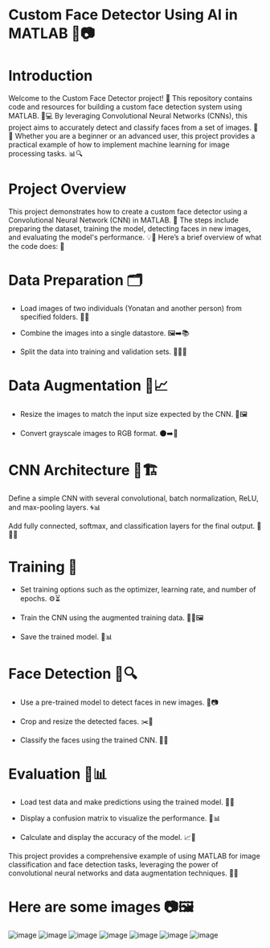 # Custom Face Detector Using AI in MATLAB 🤖📷

# Introduction

Welcome to the Custom Face Detector project! 🎉 This repository contains code and resources for building a custom face detection system using MATLAB. 🧠💻 By leveraging Convolutional Neural Networks (CNNs), this project aims to accurately detect and classify faces from a set of images. 👥📸 Whether you are a beginner or an advanced user, this project provides a practical example of how to implement machine learning for image processing tasks. 📊🔍

# Project Overview

This project demonstrates how to create a custom face detector using a Convolutional Neural Network (CNN) in MATLAB. 🚀 The steps include preparing the dataset, training the model, detecting faces in new images, and evaluating the model's performance. 💡🔬 Here’s a brief overview of what the code does: 📝


# Data Preparation 🗂️

+ Load images of two individuals (Yonatan and another person) from specified folders. 🧑📁

+ Combine the images into a single datastore. 🖼️➡️📚

+ Split the data into training and validation sets. 🏋️‍♂️📝


# Data Augmentation 🔄📈

+ Resize the images to match the input size expected by the CNN. 📏🖼️

+ Convert grayscale images to RGB format. 🌑➡️🌈


# CNN Architecture 🧠🏗️

Define a simple CNN with several convolutional, batch normalization, ReLU, and max-pooling layers. 🌀📊

Add fully connected, softmax, and classification layers for the final output. 🔗🧮✅


# Training 🎯

+ Set training options such as the  optimizer, learning rate, and number of epochs. ⚙️⏳

+ Train the CNN using the augmented training data. 🏋️‍♀️🖼️

+ Save the trained model. 💾📊


# Face Detection 👥🔍

+ Use a pre-trained model to detect faces in new images. 🤖📷

+ Crop and resize the detected faces. ✂️📏

+ Classify the faces using the trained CNN. 🧠👥


# Evaluation 🧪📊

+ Load test data and make predictions using the trained model. 📂🔮

+ Display a confusion matrix to visualize the performance. 🔄📊

+ Calculate and display the accuracy of the model. 📈🎯


This project provides a comprehensive example of using MATLAB for image classification and face detection tasks, leveraging the power of convolutional neural networks and data augmentation techniques. 🚀📸

# Here are some images 📷🖼️


![image](https://github.com/Yonatankinfe/MathlabFaceDetector/assets/158090444/c1556bf5-4ec4-4e1c-8254-e8cb237d7c3e)
![image](https://github.com/Yonatankinfe/MathlabFaceDetector/assets/158090444/2a9d2588-8ea4-40a5-8809-5c91ef31bc0a)
![image](https://github.com/Yonatankinfe/MathlabFaceDetector/assets/158090444/27e94976-3a80-42f2-bc00-0e3f5bea75d4)
![image](https://github.com/Yonatankinfe/MathlabFaceDetector/assets/158090444/929f5377-1bbe-4a6a-a10a-263a35875f8f)
![image](https://github.com/Yonatankinfe/MathlabFaceDetector/assets/158090444/f11a6d74-7759-4697-83ec-3e9cdb1d32e5)
![image](https://github.com/Yonatankinfe/MathlabFaceDetector/assets/158090444/e1dab04b-bef5-4849-98c0-d3a3ed8b0541)
![image](https://github.com/Yonatankinfe/MathlabFaceDetector/assets/158090444/a2ad74a9-3d8f-4e9d-b443-970c051559ad)
